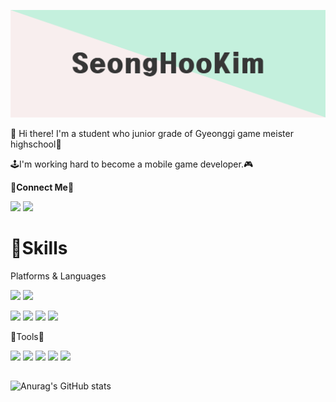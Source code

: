 ![screensh](./img/Intro123.png)

👋 Hi there! I'm a student who junior grade of Gyeonggi game meister highschool👋  
  
🕹I'm working hard to become a mobile game developer.🎮

🔌**Connect Me**🔌  
  
<img src="https://img.shields.io/badge/Discord-5865F2?styleflat-square&logo=Discord&logoColor=FFFFFF"/></a>
<img src="https://img.shields.io/badge/smbaekr68@gmail.com-EA4335?styleflat-square&logo=Gmail&logoColor=FFFFFF"/></a>

<h1> 💪Skills </h1>

Platforms & Languages  
  
<img src="https://img.shields.io/badge/Android-3DDC84?styleflat-square&logo=Android&logoColor=FFFFFF"/></a>
<img src="https://img.shields.io/badge/Windows-0078D6?styleflat-square&logo=Windows&logoColor=FFFFFF"/></a>
  
<img src="https://img.shields.io/badge/C Sharp-239120?styleflat-square&logo=C sharp&logoColor=FFFFFF"/></a>
<img src="https://img.shields.io/badge/C++-00599C?styleflat-square&logo=C%2B%2B&logoColor=FFFFFF"/></a>
<img src="https://img.shields.io/badge/PHP-777BB4?styleflat-square&logo=PHP&logoColor=FFFFFF"/></a>
<img src="https://img.shields.io/badge/Node.js-339933?styleflat-square&logo=Node.js&logoColor=FFFFFF"/></a>

🔨Tools🔨  
  
<img src="https://img.shields.io/badge/Unity-FFFFFF?styleflat-square&logo=Unity&logoColor=2e2e2e"/></a>
<img src="https://img.shields.io/badge/Sourcetree-0052CC?styleflat-square&logo=Sourcetree&logoColor=FFFFFF"/></a>
<img src="https://img.shields.io/badge/phpMyAdmin-6C78AF?styleflat-square&logo=phpMyAdmin&logoColor=FFFFFF"/></a>
<img src="https://img.shields.io/badge/Visual Studio-5C2D91?styleflat-square&logo=Visual Studio&logoColor=FFFFFF"/></a>
<img src="https://img.shields.io/badge/Adobe Photoshop-31A8FF?styleflat-square&logo=Adobe Photoshop&logoColor=FFFFFF"/></a>
<h2> </h2>


![Anurag's GitHub stats](https://github-readme-stats.vercel.app/api?username=Kim-eukkbi&show_icons=true&theme=vue)
